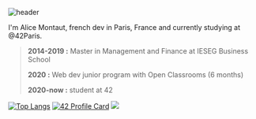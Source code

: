 ![header](https://capsule-render.vercel.app/api?type=waving&color=gradient&height=150&section=header&text=Hi%20there%20👋&animation=fadeIn&fontSize=50&fontAlign=50&fontAlignY=30)

I'm Alice Montaut, french dev in Paris, France and currently studying at @42Paris.

> **2014-2019 :** Master in Management and Finance at IESEG Business School
> 
> **2020 :** Web dev junior program with Open Classrooms (6 months)
> 
> **2020-now :** student at 42 

[![Top Langs](https://github-readme-stats.vercel.app/api/top-langs/?username=amontaut&layout=compact&theme=vue-dark)](https://github.com/amontaut/github-readme-stats)
[![42 Profile Card](https://1337-readme.vercel.app/api/profile?cursus=42cursus&dark=true&leet_logo=hide&login=amontaut)](https://github.com/mohouyizme/1337-readme)
![](https://github-profile-summary-cards.vercel.app/api/cards/profile-details?username=amontaut&theme=solarized_dark)

